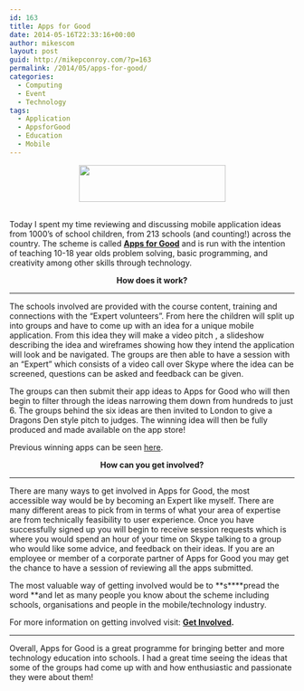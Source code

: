 ```yaml
---
id: 163
title: Apps for Good
date: 2014-05-16T22:33:16+00:00
author: mikescom
layout: post
guid: http://mikepconroy.com/?p=163
permalink: /2014/05/apps-for-good/
categories:
  - Computing
  - Event
  - Technology
tags:
  - Application
  - AppsforGood
  - Education
  - Mobile
---
```

<center>
  <a href="https://www.appsforgood.org/"><img src="https://mikepconroy.com/wp-content/uploads/2015/10/AppsForGood.jpg" alt="" width="259" height="65" /></a>
</center>&nbsp;

Today I spent my time reviewing and discussing mobile application ideas from 1000&#8217;s of school children, from 213 schools (and counting!) across the country. The scheme is called **<a href="http://www.appsforgood.org/public/get-involved" target="_blank">Apps for Good</a>** and is run with the intention of teaching 10-18 year olds problem solving, basic programming, and creativity among other skills through technology.

<p style="text-align: center;">
  <strong>How does it work?</strong>
</p>

* * *

The schools involved are provided with the course content, training and connections with the &#8220;Expert volunteers&#8221;. From here the children will split up into groups and have to come up with an idea for a unique mobile application. From this idea they will make a video pitch , a slideshow describing the idea and wireframes showing how they intend the application will look and be navigated. The groups are then able to have a session with an &#8220;Expert&#8221; which consists of a video call over Skype where the idea can be screened, questions can be asked and feedback can be given.

The groups can then submit their app ideas to Apps for Good who will then begin to filter through the ideas narrowing them down from hundreds to just 6. The groups behind the six ideas are then invited to London to give a Dragons Den style pitch to judges. The winning idea will then be fully produced and made available on the app store!

Previous winning apps can be seen [here](http://www.appsforgood.org/public/student-apps).

<p style="text-align: center;">
  <strong>How can you get involved?</strong>
</p>

* * *

There are many ways to get involved in Apps for Good, the most accessible way would be by becoming an Expert like myself. There are many different areas to pick from in terms of what your area of expertise are from technically feasibility to user experience. Once you have successfully signed up you will begin to receive session requests which is where you would spend an hour of your time on Skype talking to a group who would like some advice, and feedback on their ideas. If you are an employee or member of a corporate partner of Apps for Good you may get the chance to have a session of reviewing all the apps submitted.

The most valuable way of getting involved would be to **s****pread the word **and let as many people you know about the scheme including schools, organisations and people in the mobile/technology industry.

For more information on getting involved visit: **<a href="http://www.appsforgood.org/public/get-involved" target="_blank">Get Involved</a>.**

* * *

Overall, Apps for Good is a great programme for bringing better and more technology education into schools. I had a great time seeing the ideas that some of the groups had come up with and how enthusiastic and passionate they were about them!